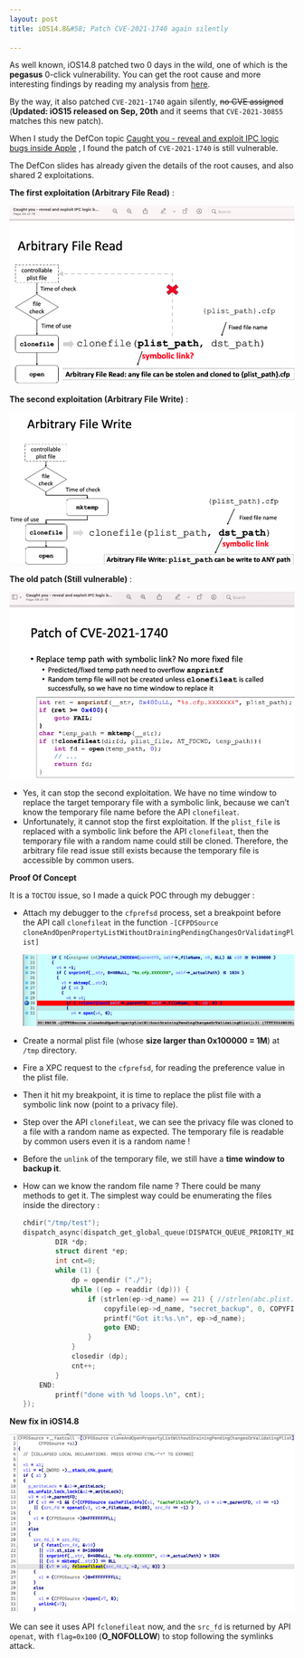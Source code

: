 ```yaml
---
layout: post
title: iOS14.8&#58; Patch CVE-2021-1740 again silently

---
```


As well known, iOS14.8 patched two 0 days in the wild, one of which is the __pegasus__ 0-click vulnerability. You can get the root cause and more interesting findings by reading my analysis from [here](https://www.trendmicro.com/en_us/research/21/i/analyzing-pegasus-spywares-zero-click-iphone-exploit-forcedentry.html). 

By the way, it also patched `CVE-2021-1740` again silently, ~~no CVE assigned~~ (__Updated: iOS15 released on Sep, 20th__ and it seems that `CVE-2021-30855` matches this new patch).

When I study the DefCon topic [Caught you - reveal and exploit IPC logic bugs inside Apple](https://media.defcon.org/DEF%20CON%2029/DEF%20CON%2029%20presentations/Zhipeng%20Huo%20Yuebin%20Sun%20Chuanda%20Ding%20-%20Caught%20you%20-%20reveal%20and%20exploit%20IPC%20logic%20bugs%20inside%20Apple.pdf) , I found the patch of `CVE-2021-1740` is still vulnerable.

The DefCon slides has already given the details of the root causes, and also shared 2 exploitations.

__The first exploitation (Arbitrary File Read)__ :

![image-20210915145918426](../res/2021-9-15-CVE-2021-1740-Invalid-Patch/image-20210915145918426.png)

__The second exploitation (Arbitrary File Write)__ : 

![image-20210915145944800](../res/2021-9-15-CVE-2021-1740-Invalid-Patch/image-20210915145944800.png)

__The old patch (Still vulnerable)__ :

![image-20210915144258578](../res/2021-9-15-CVE-2021-1740-Invalid-Patch/image-20210915144258578.png)

- Yes, it can stop the second exploitation. We have no time window to replace the target temporary file with  a symbolic link, because we can’t know the temporary file name before the API `clonefileat`.
- Unfortunately, it cannot stop the first exploitation. If the `plist_file` is replaced with a symbolic link before the API `clonefileat`, then the temporary file with a random name could still be cloned. Therefore, the arbitrary file read issue still exists because the temporary file is accessible by common users.

__Proof Of Concept__

It is a `TOCTOU` issue, so I made a quick POC through my debugger :

- Attach my debugger to the `cfprefsd` process, set a breakpoint before the API call `clonefileat` in the function `-[CFPDSource cloneAndOpenPropertyListWithoutDrainingPendingChangesOrValidatingPlist]`

  ![image-20210915151138304](../res/2021-9-15-CVE-2021-1740-Invalid-Patch/image-20210915151138304.png)

- Create a normal plist file (whose __size larger than 0x100000 = 1M__) at `/tmp` directory.

- Fire a XPC request to the `cfprefsd`, for reading the preference value in the plist file.

- Then it hit my breakpoint, it is time to replace the plist file with a symbolic link now (point to a privacy file).

- Step over the API `clonefileat`, we can see the privacy file was cloned to a file with a random name as expected. The temporary file is readable by common users even it is a random name !

- Before the `unlink` of the temporary file, we still have a __time window to backup it__.

- How can we know the random file name ? There could be many methods to get it. The simplest way could be enumerating the files inside the directory :

  ```objective-c
  chdir("/tmp/test");
  dispatch_async(dispatch_get_global_queue(DISPATCH_QUEUE_PRIORITY_HIGH, 0), ^{
          DIR *dp;
          struct dirent *ep;
          int cnt=0;
          while (1) {
              dp = opendir ("./");
              while ((ep = readdir (dp))) {
                  if (strlen(ep->d_name) == 21) { //strlen(abc.plist.cfp.XXXXXXX)==21
                      copyfile(ep->d_name, "secret_backup", 0, COPYFILE_ALL);
                      printf("Got it:%s.\n", ep->d_name);
                      goto END;
                  }
              }
              closedir (dp);
              cnt++;
          }
      END:
          printf("done with %d loops.\n", cnt);
  });
  ```

__New fix in iOS14.8__

![image-20210915152721001](../res/2021-9-15-CVE-2021-1740-Invalid-Patch/image-20210915152721001.png)

We can see it uses API `fclonefileat` now, and the `src_fd` is returned by API `openat`, with `flag=0x100` (__O_NOFOLLOW__) to stop following the symlinks attack.

